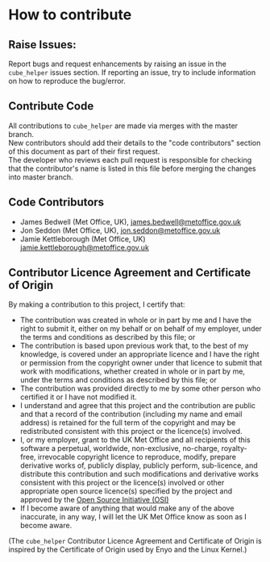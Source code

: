 # How to contribute

## Raise Issues:  
Report bugs and request enhancements by raising an issue in the `cube_helper` issues section.
If reporting an issue, try to include information on how to reproduce the bug/error.

## Contribute Code
All contributions to `cube_helper` are made via merges with the master branch.  
New contributors should add their details to the "code contributors" section of this document as part of their first request.  
The developer who reviews each pull request is responsible for checking that the contributor's name is listed in this
file before merging the changes into master branch.

## Code Contributors  
 * James Bedwell (Met Office, UK), [james.bedwell@metoffice.gov.uk](mailto:james.bedwell@metoffice.gov.uk)
 * Jon Seddon (Met Office, UK), [jon.seddon@metoffice.gov.uk](mailto:jon.seddon@metoffice.gov.uk)
 * Jamie Kettleborough (Met Office, UK) [jamie.kettleborough@metoffice.gov.uk](mailto:jamie.kettleborough@metoffice.gov.uk)
 
 ## Contributor Licence Agreement and Certificate of Origin  
 By making a contribution to this project, I certify that:  
 * The contribution was created in whole or in part by me and I have the right to submit it, either on my behalf or on behalf of
 my employer, under the terms and conditions as described by this file; or  
 * The contribution is based upon previous work that, to the best of my knowledge, is covered under an appropriate licence and
 I have the right or permission from the copyright owner under that licence to submit that work with modifications, whether
 created in whole or in part by me, under the terms and conditions as described by this file; or  
 * The contribution was provided directly to me by some other person who certified it or I have not modified it.  
 * I understand and agree that this project and the contribution are public and that a record of the contribution
 (including my name and email address) is retained for the full term of the copyright and may be redistributed
 consistent with this project or the licence(s) involved.  
 * I, or my employer, grant to the UK Met Office and all recipients of this software a perpetual, worldwide, non-exclusive,
 no-charge, royalty-free, irrevocable copyright licence to reproduce, modify, prepare derivative works of, publicly display,
 publicly perform, sub-licence, and distribute this contribution and such modifications and derivative works consistent with 
 this project or the licence(s) involved or other appropriate open source licence(s) specified by the project and approved by 
 the [Open Source Initiative (OSI)](https://opensource.org/)  
 * If I become aware of anything that would make any of the above inaccurate, in any way, I will let the UK Met Office know as
 soon as I become aware.  
 
 (The `cube_helper` Contributor Licence Agreement and Certificate of Origin is inspired by the Certificate of Origin
 used by Enyo and the Linux Kernel.)
